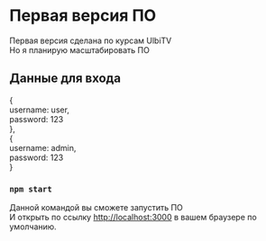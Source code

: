 # Первая версия ПО

Первая версия сделана по курсам UlbiTV  
Но я планирую масштабировать ПО

## Данные для входа
{  
  username: user,  
  password: 123  
},  
{  
  username: admin,  
  password: 123  
}
### `npm start`

Данной командой вы сможете запустить ПО  
И открыть по ссылку [http://localhost:3000](http://localhost:3000) в вашем браузере по умолчанию.
